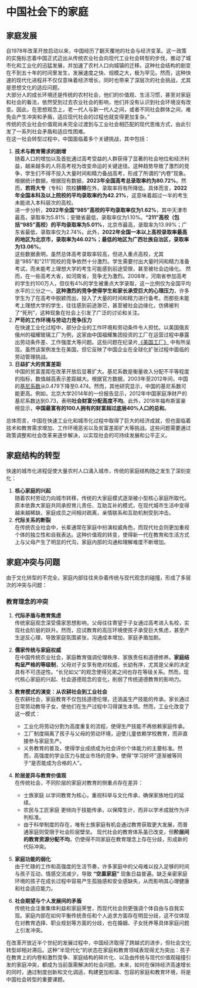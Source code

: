 # 中国社会下的家庭
## 家庭发展
自1978年改革开放启动以来，中国经历了翻天覆地的社会与经济变革。这一政策的实施标志着中国正式迈出从传统农业社会向现代工业社会转型的步伐，推动了城市化和工业化的迅猛发展，并加速了农村人口向城镇的迁移。这种社会结构的剧变在不到五十年的时间里发生，发展速度之快、规模之大，极为罕见。然而，这种快速的现代化进程并不仅仅意味着经济增长，同时也带来了深层次的社会挑战，尤其是思想文化的适应问题。  
大部分人的成长环境还是传统的农村社会，他们的价值观、生活习惯，甚至对家庭和社会的看法，依然受到过去农业社会的影响，他们并没有认识到社会环境没有改变。因此，在思想观念上，老一代人与新一代人之间，或者不同社会群体之间，难免会产生冲突和矛盾，适应现代社会的过程也就变得更加复杂。”    
传统的农业社会价值观尚未完全过渡到与工业社会相匹配的现代思维方式，由此引发了一系列社会矛盾和适应性困难。  
在这一社会转型过程中，中国面临着多个关键挑战，其中包括：  
1. **技术与教育需求的剧增**  
  随着人口的增加以及首批通过高考受益的人群获得了显著的社会地位和经济利益，越来越多的人将高考视为改变命运的关键途径。这种趋势导致了激烈的竞争，学生们不得不投入大量时间和精力备战高考，形成了所谓的“内卷”现象。  
  根据统计数据，根据现有数据，**2023年全国高考总录取率约为80.72%**。然而，**若将大专**（专科）院校**排除**在外，录取率将有所降低。具体而言，**2022年全国本科及以上院校的平均录取率约为42.21%**，这意味着超过一半的考生未能进入本科层次的高校。  
  进一步分析，**2022年全国“985”高校的平均录取率仅为1.62%**，其中天津市最高，录取率为5.81%；安徽省最低，录取率仅为1.10%。**“211”高校（包括“985”高校）的平均录取率为5.01%**，北京市最高，录取率为13.99%；广东省最低，录取率仅为2.74%。此外，**2022年全国一本以上高校录取率最高的地区为北京市，录取率为46.02%；最低的地区为广西壮族自治区，录取率为13.06%**。  
  这些数据表明，虽然总体高考录取率较高，但进入重点高校，尤其是“985”和“211”院校的竞争依然十分激烈。学生需要付出大量时间和精力准备考试，而未能考上理想大学的考生可能感到前途受限，甚至被社会边缘化。
然而，在一些高考大省，如河南省，竞争尤为激烈。2008年，河南省参加高考的学生约100万人，但仅有4%的学生被重点大学录取，这一比例仅为全国平均水平的三分之一。**这种激烈的竞争使得学生和家长承受巨大的心理压力**，许多学生为了在高考中脱颖而出，投入了大量的时间和精力进行备考。而那些未能考上理想大学的学生，往往感到前途渺茫，甚至被社会边缘化，仿佛被判了“死刑”，这种现象在社会上引发了广泛的讨论和关注。  
2. **严苛的工作环境与劳动力竞争压力**  
  在快速工业化过程中，部分企业的工作环境和劳动条件令人担忧。以美国俄亥俄州的福耀玻璃工厂为例，这家由中国福耀集团投资的工厂在运营过程中暴露出劳动条件差、工作强度大等问题。这些问题在纪录片[《美国工厂》](https://zh.wikipedia.org/wiki/%E7%BE%8E%E5%9C%8B%E5%B7%A5%E5%BB%A0) 中有所呈现。虽然该案例发生在美国，但它反映了中国企业在全球化扩张过程中面临的劳动管理挑战。  
3. **日益扩大的贫富差距**  
  中国的贫富差距在改革开放后显著扩大。基尼系数是衡量收入分配不平等程度的指标，数值越高表示差距越大。根据官方数据，2003年至2012年间，中国的[基尼系数](https://zh.wikipedia.org/zh-cn/%E5%9F%BA%E5%B0%BC%E7%B3%BB%E6%95%B0)从0.479下降至0.474。然而，其他研究显示，中国的基尼系数可能更高。例如，北京大学2014年的一份报告显示，2012年中国家庭净财产的基尼系数达到0.73，表明**社会财富分配高度不均**。此外，2018年福布斯富豪榜显示，**中国最富有的100人拥有的财富超过底层40%人口的总和**。  

总体而言，中国在快速工业化和城市化过程中取得了巨大的经济成就，但也面临着技术和教育需求增加、工作环境恶劣以及贫富差距扩大等挑战。这些问题需要通过政策调整和社会改革来逐步解决，以实现社会的可持续发展和公平正义。

## 家庭结构的转型
快速的城市化进程促使大量农村人口涌入城市，传统的家庭结构随之发生了深刻变化：  
1. **核心家庭的兴起**  
  随着农村劳动力向城市转移，传统的大家庭模式逐渐被小型核心家庭所取代。原本依靠大家庭共同承担育儿责任、互助互补的模式，在现代城市生活中变得越来越稀缺，家庭成员之间相对疏离，亲情联系和互助机制受到冲击。  
2. **代际关系的断裂**  
  在传统农业社会中，长辈通常在家庭中扮演权威角色，而现代社会则更加重视个体的独立性和自我表达。这种价值观的转变，使得新一代在教育和生活方式上与父母产生了明显的代沟，家庭内部的沟通和理解难度不断增加。  

## 家庭冲突与问题
由于文化转型的不完全，家庭内部往往夹杂着传统与现代观念的碰撞，形成了多层次的冲突与问题： 
### 教育理念的冲突
1. **代际矛盾与教育焦虑**    
  传统家庭观念深受儒家思想影响，父母往往寄望于子女通过高考进入名校，实现社会阶层的跃升。然而，应试教育的高压环境使孩子承受巨大焦虑，甚至产生逆反心理，导致家庭氛围紧张，沟通成本增加，家庭矛盾加剧。  
2. **儒家传统与家庭权威**  
  在中国传统农业社会，家庭教育强调伦理秩序、家族责任和道德修养。**家庭结构呈严格的等级制**，父母对子女享有绝对权威，长幼有序，尤其是父亲的决定具有不可违逆性。“长兄如父”的观念使得兄弟之间也存在等级关系。然而，现代核心家庭的兴起、社会道德观念的变化，削弱了传统道德教育的影响力。  
3. **教育模式的演变：从农耕社会到工业社会**  
  在农耕社会，家庭教育不仅包括道德伦理，还涵盖生产技能的传承。家长通过日常劳动教导子女，使他们在生产过程中习得谋生本领。然而，工业化改变了这一模式：  
    + 工业化将劳动分割为高度重复的流程，使得生产技能不再依赖家庭传承。
    + 工厂制度隔离了孩子与父母的劳动环境，迫使儿童依赖学校教育，而非直接参与家庭生产。
    + 义务教育的普及，使得学业成绩成为社会评价个体能力的主要标准。然而，高强度的学业压力与就业市场的竞争，使得“学习好坏”逐渐被等同于“是否能成为合格的人”。
4. **阶层差异与教育价值观**  
在传统社会，不同阶层的家庭对教育的侧重点存在差异：  
    + 士族家庭 以学问教育为核心，重视科举与文化传承，确保家族地位的延续。
    + 农民与工匠家庭 更倾向于技能传承，以保障生计，而非以学术成就作为评判标准。
    + 由于科举制度的存在，唯有士族家庭有机会通过教育获取更大发展，而普通家庭则受限于社会阶层壁垒。
现代社会的教育体系虽已改变，但**阶层间的教育资源分配不均**，仍使得不同家庭在教育理念上存在分歧，形成新的代际冲突。

2. **家庭功能的弱化**  
  由于忙碌的工作和高强度的生活节奏，许多家庭中的父母难以投入足够的时间与孩子互动，情感交流减少，导致 **“空巢家庭”** 现象日益普遍。缺乏亲密家庭环境的孩子在成长过程中容易产生孤独感和安全感缺失，从而影响其心理健康和社会适应能力。​
3. **社会期望与个人发展间的矛盾**  
  传统社会注重集体利益和家庭荣誉，而现代社会则更强调个体自由与自我实现。家庭内部在如何平衡传统责任和个人追求方面存在明显分歧，这不仅体现在对教育选择、职业规划等方面的分歧，也在婚姻、子女抚养等具体家庭问题上引发冲突。

在改革开放近半个世纪的发展过程中，中国经济取得了跨越式的进步，但社会文化转型却相对滞后。这种“半现代化”的状态在家庭和教育领域表现得尤为突出：孩子在教育上的内卷和激烈竞争、家庭结构的碎片化、以及由传统与现代价值观碰撞引发的家庭冲突，都成为当前亟需解决的社会问题。未来，如何在保持经济高速增长的同时，通过制度创新和文化调适，构建更加和谐、包容的家庭和教育环境，将是中国社会转型的重要课题。


